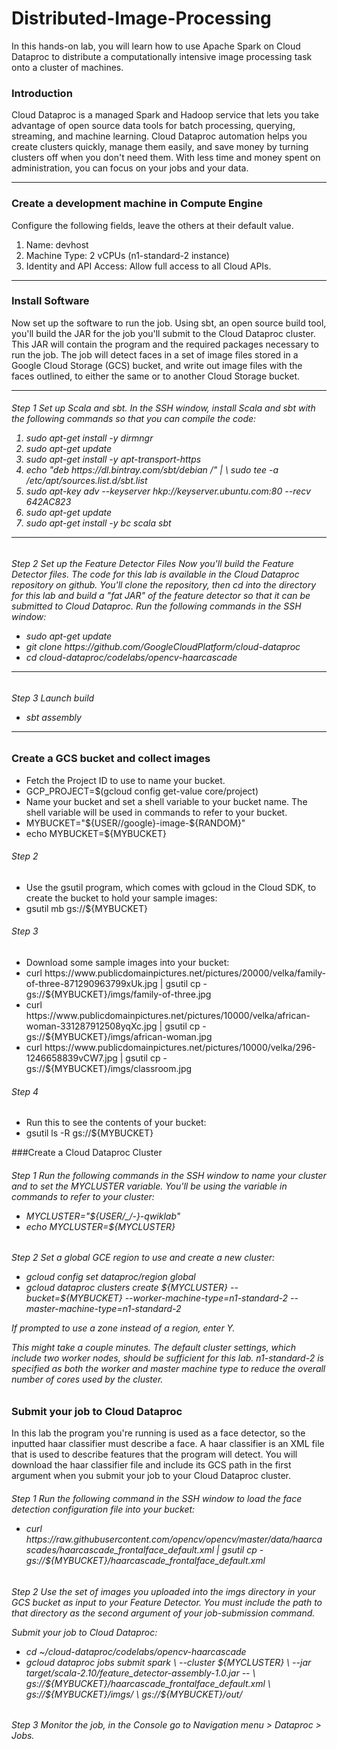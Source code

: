 # Distributed-Image-Processing
In this hands-on lab, you will learn how to use Apache Spark on Cloud Dataproc to distribute a computationally intensive image processing task onto a cluster of machines.

### Introduction

Cloud Dataproc is a managed Spark and Hadoop service that lets you take advantage of open source data tools for batch processing, querying, streaming, and machine learning. Cloud Dataproc automation helps you create clusters quickly, manage them easily, and save money by turning clusters off when you don't need them. With less time and money spent on administration, you can focus on your jobs and your data.

<hr>

### Create a development machine in Compute Engine

Configure the following fields, leave the others at their default value.
<ol>
  <li>Name: devhost</li>
  <li>Machine Type: 2 vCPUs (n1-standard-2 instance)</li>
  <li>Identity and API Access: Allow full access to all Cloud APIs.</li>
</ol>

<hr>

### Install Software

Now set up the software to run the job. Using sbt, an open source build tool, you'll build the JAR for the job you'll submit to the Cloud Dataproc cluster. This JAR will contain the program and the required packages necessary to run the job. The job will detect faces in a set of image files stored in a Google Cloud Storage (GCS) bucket, and write out image files with the faces outlined, to either the same or to another Cloud Storage bucket.

<hr>
<h6>Step 1</hs> 
Set up Scala and sbt.  In the SSH window, install Scala and sbt with the following commands so that you can compile the code:
<ol>
  <li>sudo apt-get install -y dirmngr</li>
  <li>sudo apt-get update</li>
  <li>sudo apt-get install -y apt-transport-https</li>
  <li>echo "deb https://dl.bintray.com/sbt/debian /" | \
sudo tee -a /etc/apt/sources.list.d/sbt.list</li>
  <li>sudo apt-key adv --keyserver hkp://keyserver.ubuntu.com:80 --recv 642AC823</li>
  <li>sudo apt-get update</li>
  <li>sudo apt-get install -y bc scala sbt</li>
</ol>

<hr>

<h6>Step 2</hs> 
Set up the Feature Detector Files
Now you'll build the Feature Detector files. The code for this lab is available in the Cloud Dataproc repository on github. You'll clone the repository, then cd into the directory for this lab and build a "fat JAR" of the feature detector so that it can be submitted to Cloud Dataproc. Run the following commands in the SSH window:
<ul>
  <li>sudo apt-get update</li>
  <li>git clone https://github.com/GoogleCloudPlatform/cloud-dataproc</li>
  <li>cd cloud-dataproc/codelabs/opencv-haarcascade</li>
 </ul>

<hr>
<h6>Step 3</hs>
Launch build
<ul>
  <li>sbt assembly</li>
 </ul>


<hr>
  
### Create a GCS bucket and collect images
<ul>
  <li>Fetch the Project ID to use to name your bucket.</li>
  <li>GCP_PROJECT=$(gcloud config get-value core/project)</li>
  <li>Name your bucket and set a shell variable to your bucket name. The shell variable will be used in commands to refer to your bucket.</li>
  <li>MYBUCKET="${USER//google}-image-${RANDOM}"</li>
    <li>echo MYBUCKET=${MYBUCKET}</li>
</ul>

<h6>Step 2</h6>
<ul>
  <li>Use the gsutil program, which comes with gcloud in the Cloud SDK, to create the bucket to hold your sample images:</li>
  <li>gsutil mb gs://${MYBUCKET}</li>
</ul>

<h6>Step 3</h6>
<ul>
  <li>Download some sample images into your bucket:</li>
  <li>curl https://www.publicdomainpictures.net/pictures/20000/velka/family-of-three-871290963799xUk.jpg | gsutil cp - gs://${MYBUCKET}/imgs/family-of-three.jpg</li>
    <li>curl https://www.publicdomainpictures.net/pictures/10000/velka/african-woman-331287912508yqXc.jpg | gsutil cp - gs://${MYBUCKET}/imgs/african-woman.jpg</li>
  <li>curl https://www.publicdomainpictures.net/pictures/10000/velka/296-1246658839vCW7.jpg | gsutil cp - gs://${MYBUCKET}/imgs/classroom.jpg</li>
</ul>

<h6>Step 4</h6>
<ul>
  <li>Run this to see the contents of your bucket:</li>
  <li>gsutil ls -R gs://${MYBUCKET}</li>
</ul>

###Create a Cloud Dataproc Cluster
<h6>Step 1</hs>
Run the following commands in the SSH window to name your cluster and to set the MYCLUSTER variable. You'll be using the variable in commands to refer to your cluster:
<ul>
  <li>MYCLUSTER="${USER/_/-}-qwiklab"</li>
  <li>echo MYCLUSTER=${MYCLUSTER}</li>
</ul>

<h6>Step 2</hs>
Set a global GCE region to use and create a new cluster:
<ul>
  <li>gcloud config set dataproc/region global</li>
  <li>gcloud dataproc clusters create ${MYCLUSTER} --bucket=${MYBUCKET} --worker-machine-type=n1-standard-2 --master-machine-type=n1-standard-2   </li>
</ul>
If prompted to use a zone instead of a region, enter Y.

This might take a couple minutes. The default cluster settings, which include two worker nodes, should be sufficient for this lab. n1-standard-2 is specified as both the worker and master machine type to reduce the overall number of cores used by the cluster.

### Submit your job to Cloud Dataproc
In this lab the program you're running is used as a face detector, so the inputted haar classifier must describe a face. A haar classifier is an XML file that is used to describe features that the program will detect. You will download the haar classifier file and include its GCS path in the first argument when you submit your job to your Cloud Dataproc cluster.

<h6>Step 1</hs>
Run the following command in the SSH window to load the face detection configuration file into your bucket:
<ul>
  <li>curl https://raw.githubusercontent.com/opencv/opencv/master/data/haarcascades/haarcascade_frontalface_default.xml | gsutil cp - gs://${MYBUCKET}/haarcascade_frontalface_default.xml</li>
</ul>

<h6>Step 2</hs>
Use the set of images you uploaded into the imgs directory in your GCS bucket as input to your Feature Detector. You must include the path to that directory as the second argument of your job-submission command.

Submit your job to Cloud Dataproc:
<ul>
  <li>cd ~/cloud-dataproc/codelabs/opencv-haarcascade</li>
   <li>gcloud dataproc jobs submit spark \
--cluster ${MYCLUSTER} \
--jar target/scala-2.10/feature_detector-assembly-1.0.jar -- \
gs://${MYBUCKET}/haarcascade_frontalface_default.xml \
gs://${MYBUCKET}/imgs/ \
gs://${MYBUCKET}/out/</li>
</ul>

<h6>Step 3</hs>
Monitor the job, in the Console go to Navigation menu > Dataproc > Jobs.


